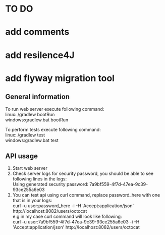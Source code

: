 # TO DO

# add comments

# add resilence4J

# add flyway migration tool

## General information

To run web server execute following command:</br>
linux:./gradlew bootRun</br>
windows:gradlew.bat bootRun</br>

To perform tests execute following command:</br>
linux:./gradlew test</br>
windows:gradlew.bat test</br>

## API usage

1. Start web server
2. Check server logs for security password, you should be able to see following lines in the logs:</br>
   Using generated security password: 7a9bf559-4f7d-47ea-9c39-93ce255a6e03
3. You can test api using curl command, replace password_here with one that is in your logs:</br>
   curl -u user:password_here -i -H 'Accept:application/json' http://localhost:8082/users/octocat</br>
   e.g in my case curl command will look like following:</br>
   curl -u user:7a9bf559-4f7d-47ea-9c39-93ce255a6e03 -i -H 'Accept:application/json' http://localhost:8082/users/octocat
